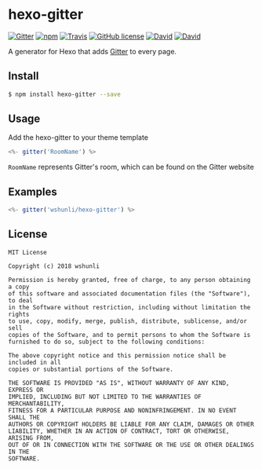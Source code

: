# hexo-gitter

[![Gitter](https://badges.gitter.im/wshunli/hexo-gitter.svg)](https://gitter.im/wshunli/hexo-gitter?utm_source=badge&utm_medium=badge&utm_campaign=pr-badge)
[![npm](https://img.shields.io/npm/v/hexo-gitter.svg)](https://www.npmjs.com/package/hexo-gitter)
[![Travis](https://img.shields.io/travis/wshunli/hexo-gitter.svg)](https://travis-ci.org/wshunli/hexo-gitter)
[![GitHub license](https://img.shields.io/github/license/wshunli/hexo-gitter.svg)](https://github.com/wshunli/hexo-gitter)
[![David](https://img.shields.io/david/wshunli/hexo-gitter.svg)](https://github.com/wshunli/hexo-gitter)
[![David](https://img.shields.io/david/dev/wshunli/hexo-gitter.svg)](https://github.com/wshunli/hexo-gitter)

A generator for Hexo that adds [Gitter](https://gitter.im) to every page.

## Install

``` bash
$ npm install hexo-gitter --save
```

## Usage

Add the hexo-gitter to your theme template

``` JavaScript
<%- gitter('RoomName') %>
```

`RoomName` represents Gitter's room, which can be found on the Gitter website

## Examples

``` JavaScript
<%- gitter('wshunli/hexo-gitter') %>
```

## License

    MIT License

    Copyright (c) 2018 wshunli

    Permission is hereby granted, free of charge, to any person obtaining a copy
    of this software and associated documentation files (the "Software"), to deal
    in the Software without restriction, including without limitation the rights
    to use, copy, modify, merge, publish, distribute, sublicense, and/or sell
    copies of the Software, and to permit persons to whom the Software is
    furnished to do so, subject to the following conditions:

    The above copyright notice and this permission notice shall be included in all
    copies or substantial portions of the Software.

    THE SOFTWARE IS PROVIDED "AS IS", WITHOUT WARRANTY OF ANY KIND, EXPRESS OR
    IMPLIED, INCLUDING BUT NOT LIMITED TO THE WARRANTIES OF MERCHANTABILITY,
    FITNESS FOR A PARTICULAR PURPOSE AND NONINFRINGEMENT. IN NO EVENT SHALL THE
    AUTHORS OR COPYRIGHT HOLDERS BE LIABLE FOR ANY CLAIM, DAMAGES OR OTHER
    LIABILITY, WHETHER IN AN ACTION OF CONTRACT, TORT OR OTHERWISE, ARISING FROM,
    OUT OF OR IN CONNECTION WITH THE SOFTWARE OR THE USE OR OTHER DEALINGS IN THE
    SOFTWARE.